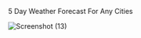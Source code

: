 5 Day Weather Forecast For Any Cities

![Screenshot (13)](https://user-images.githubusercontent.com/47575608/101296715-cd7ec400-37d9-11eb-909a-5c4657882c53.png)
